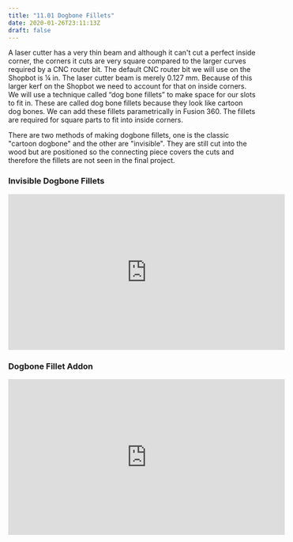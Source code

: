 ```yaml
---
title: "11.01 Dogbone Fillets"
date: 2020-01-26T23:11:13Z
draft: false
---
```


A laser cutter has a very thin beam and although it can't cut a perfect inside corner, the corners it cuts are very square compared to the larger curves required by a CNC router bit. The default CNC router bit we will use on the Shopbot is ¼ in. The laser cutter beam is merely 0.127 mm. Because of this larger kerf on the Shopbot we need to account for that on inside corners. We will use a technique called “dog bone fillets” to make space for our slots to fit in. These are called dog bone fillets because they look like cartoon dog bones. We can add these fillets parametrically in Fusion 360. The fillets are required for square parts to fit into inside corners.

There are two methods of making dogbone fillets, one is the classic "cartoon dogbone" and the other are "invisible". They are still cut into the wood but are positioned so the connecting piece covers the cuts and therefore the fillets are not seen in the final project.

<div class="video-grid">
<div class="video-card">

### Invisible Dogbone Fillets

<div class="iframe-16-9-container"><iframe class="youTubeIframe" src="https://www.youtube.com/embed/fjrEmJeM-qw?rel=0" width="560" height="315" frameborder="0" allowfullscreen="allowfullscreen"></iframe></div>

</div>

<div class="video-card">

### Dogbone Fillet Addon

<div class="iframe-16-9-container"><iframe class="youTubeIframe" src="https://www.youtube.com/embed/veXvbGSDtPk?rel=0" width="560" height="315" frameborder="0" allowfullscreen="allowfullscreen"></iframe></div>

</div>

</div>
